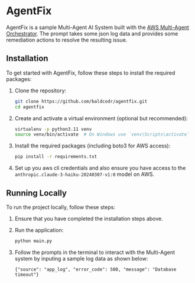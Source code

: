 # AgentFix

AgentFix is a sample Multi-Agent AI System built with the [AWS Multi-Agent Orchestrator](https://github.com/awslabs/multi-agent-orchestrator).
The prompt takes some json log data and provides some remediation actions to resolve the resulting issue.

## Installation

To get started with AgentFix, follow these steps to install the required packages:

1. Clone the repository:
    ```sh
    git clone https://github.com/baldcodr/agentfix.git
    cd agentfix
    ```

2. Create and activate a virtual environment (optional but recommended):
    ```sh
    virtualenv -p python3.11 venv
    source venv/bin/activate  # On Windows use `venv\Scripts\activate`
    ```

3. Install the required packages (including boto3 for AWS access):
    ```sh
    pip install -r requirements.txt
    ```
4. Set up you aws cli credentials and also ensure you have access to the ``anthropic.claude-3-haiku-20240307-v1:0`` model on AWS.

## Running Locally

To run the project locally, follow these steps:

1. Ensure that you have completed the installation steps above.

2. Run the application:
    ```sh
    python main.py
    ```

3. Follow the prompts in the terminal to interact with the Multi-Agent system by inputing a sample log data as shown below:
    ```
    {"source": "app_log", "error_code": 500, "message": "Database timeout"}
    ```

